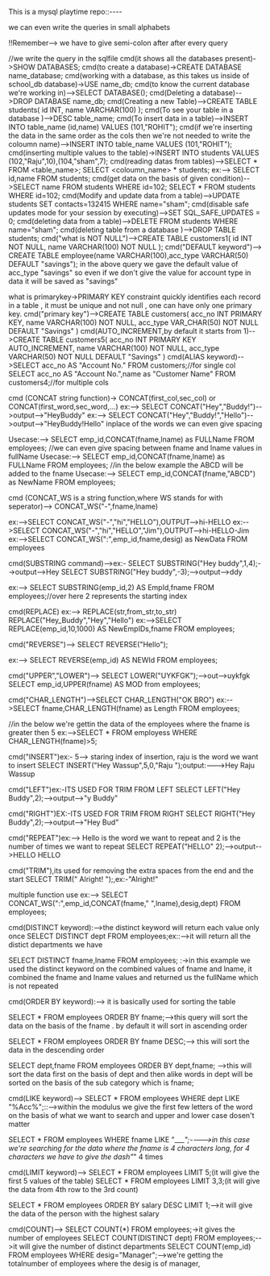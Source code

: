 This is a mysql playtime repo::----

we can even write the queries in small alphabets

!!Remember--> we have to give semi-colon after after every query 

//we write the query in the sqlfile
cmd(it shows all the databases present)->SHOW DATABASES;
cmd(to create a database)->CREATE DATABASE name_database;
cmd(working with a database, as this takes us inside of school_db database)->USE name_db;
cmd(to know the current database we're working in)-->SELECT DATABASE();
cmd(Deleting a database)-->DROP DATABASE name_db;
cmd(Creating a new Table)-->CREATE TABLE students(
                                             id INT,
                                             name VARCHAR(100)
                                            );
cmd(To see your table in a database )-->DESC table_name;
cmd(To insert data in a table)-->INSERT INTO table_name (id,name) VALUES (101,"ROHIT");
cmd(if we're inserting the data in the same order as the cols then we're not needed to write the coloumn name)-->INSERT INTO table_name VALUES (101,"ROHIT");
cmd(inserting multiple values to the table)->INSERT INTO students VALUES (102,"Raju",10),(104,"sham",7);
cmd(reading datas from tables)-->SELECT * FROM <table_name>; SELECT <coloumn_name> * students;
ex:--> SELECT id,name FROM students;
cmd(get data on the basis of given condition)-->SELECT name FROM students WHERE id=102;
SELECT * FROM students WHERE id=102;
cmd(Modify and update data from a table)-->UPDATE students SET contacts=132415 WHERE name="sham";
cmd(disable safe updates mode for your session by executing)-->SET SQL_SAFE_UPDATES = 0;
cmd(deleting data from a table)-->DELETE FROM students WHERE name="sham";
cmd(deleting table from a database )-->DROP TABLE students;
cmd("what is NOT NULL")-->CREATE TABLE customers1(
    id INT NOT NULL,
    name VARCHAR(100) NOT NULL
);
cmd("DEFAULT keyword")--> CREATE TABLE employee(name VARCHAR(100),acc_type VARCHAR(50) DEFAULT "savings");
in the above query we gave the default value of acc_type "savings" so even if we don't give the value for account type in data it will be saved as "savings"

what is primarykey->PRIMARY KEY constraint quickly identifies each record in a table , it must be unique and not null , one can have only one primary key.
cmd("primary key")-->CREATE TABLE customers(
    acc_no INT PRIMARY KEY,
    name VARCHAR(100) NOT NULL,
    acc_type VAR_CHAR(50) NOT NULL DEFAULT "Savings"
)
cmd(AUTO_INCREMENT,by default it starts from 1)-->CREATE TABLE customers5(
    acc_no INT PRIMARY KEY AUTO_INCREMENT,
    name VARCHAR(100) NOT NULL,
    acc_type VARCHAR(50) NOT NULL DEFAULT "Savings" 
)
cmd(ALIAS keyword)-->SELECT acc_no AS "Account No." FROM customers;//for single col
SELECT acc_no AS "Account No.",name as "Customer Name" FROM customers4;//for multiple cols

cmd (CONCAT string function)-> CONCAT(first_col,sec_col) or CONCAT(first_word,sec_word,...)
ex:--> SELECT CONCAT("Hey","Buddy!")-->output-->"HeyBuddy"
ex:--> SELECT CONCAT("Hey","Buddy!","Hello")-->output-->"HeyBuddy!Hello"
inplace of the words we can even give spacing 

Usecase:--> SELECT emp_id,CONCAT(fname,lname) as FULLName FROM employees;
//we can even give spacing between fname and lname values in fullName
Usecase:--> SELECT emp_id,CONCAT(fname,lname) as FULLName FROM employees;
//in the below example the ABCD will be added to the fname
Usecase:--> SELECT emp_id,CONCAT(fname,"ABCD") as NewName FROM employees;

cmd (CONCAT_WS is a  string function,where WS stands for with seperator)-->
CONCAT_WS("-",fname,lname)

ex:-->SELECT CONCAT_WS("-","hi","HELLO"),OUTPUT-->hi-HELLO
ex:-->SELECT CONCAT_WS("-","hi","HELLO","Jim"),OUTPUT-->hi-HELLO-Jim
ex:-->SELECT CONCAT_WS(":",emp_id,fname,desig) as NewData FROM employees 

cmd(SUBSTRING command)-->ex:-
SELECT SUBSTRING("Hey buddy",1,4);-->output-->Hey
SELECT SUBSTRING("Hey buddy",-3);-->output-->ddy

ex:-->
SELECT SUBSTRING(emp_id,2) AS EmpId,fname FROM employees;//over here 2 represents the starting index

cmd(REPLACE) ex:--> REPLACE(str,from_str,to_str)
REPLACE("Hey_Buddy","Hey","Hello")
ex:-->SELECT REPLACE(emp_id,10,1000) AS NewEmpIDs,fname FROM employees;

cmd("REVERSE")-->
SELECT REVERSE("Hello");

ex:--> SELECT REVERSE(emp_id) AS NEWId FROM employees;

cmd("UPPER","LOWER")--> SELECT LOWER("UYKFGK");-->out-->uykfgk
SELECT emp_id,UPPER(fname) AS MOD from employees;

cmd("CHAR_LENGTH")-->SELECT CHAR_LENGTH("OK BRO")
ex:-->SELECT fname,CHAR_LENGTH(fname) as Length FROM employees;

//in the below we're gettin the data of the employees where the fname is greater then 5
ex:-->SELECT * FROM employess WHERE CHAR_LENGTH(fname)>5;

cmd("INSERT")ex:-
5--> staring index of insertion, raju is the word we want to insert
SELECT INSERT("Hey Wassup",5,0,"Raju ");output:--->Hey Raju Wassup


cmd("LEFT")ex:-ITS USED FOR  TRIM FROM LEFT
SELECT LEFT("Hey Buddy",2);-->output-->"y Buddy"

cmd("RIGHT")EX:-ITS USED FOR  TRIM FROM RIGHT
SELECT RIGHT("Hey Buddy",2);-->output-->"Hey Bud"

cmd("REPEAT")ex:-->
Hello is the word we want to repeat and 2 is the number of times we want to repeat
SELECT REPEAT("HELLO" 2);-->output-->HELLO HELLO


cmd("TRIM"),its used for removing the extra spaces from the end and the start
SELECT TRIM(" Alright! ");,ex:-"Alright!"


multiple function use ex:-->
SELECT CONCAT_WS(":",emp_id,CONCAT(fname," ",lname),desig,dept) FROM employees;

cmd(DISTINCT keyword):-->the distinct keyword will return each value only once 
SELECT DISTINCT dept FROM employees;ex::-->it will return all the distict departments we have

SELECT DISTINCT fname,lname FROM employees; :->in this example we used the distinct keyword on the combined values of fname and lname, it combined the fname and lname values and returned us the fullName which is not repeated

cmd(ORDER BY keyword):--> it is basically used for sorting the table

SELECT * FROM employees ORDER BY fname;-->this query will sort the data on the basis of the fname . by default it will sort in ascending order

SELECT * FROM employees ORDER BY fname DESC;--> this will sort the data in the descending order

SELECT dept,fname FROM employees ORDER BY dept,fname; -->this will sort the data first on the basis of dept and then alike words in dept will be sorted on the basis of the sub category which is fname;


cmd(LIKE keyword)-->
SELECT * FROM employees WHERE dept LIKE "%Acc%";::-->within the modulus we give the first few letters of the word on the basis of what we want to search and upper and lower case dosen't matter

SELECT * FROM employees WHERE fname LIKE "____";---->in this case we're searching for the data where the fname is 4 characters long, for 4 characters we have to give the dash"_" 4 times


cmd(LIMIT keyword)-->
SELECT * FROM employees LIMIT 5;(it will give the first 5 values of the table) 
SELECT * FROM employees LIMIT 3,3;(it will give the data from 4th row to the 3rd count) 

SELECT * FROM employees ORDER BY salary DESC LIMIT 1;-->it will give the data of the person with the highest salary

cmd(COUNT)-->
SELECT COUNT(*) FROM employees;->it gives the number of employees
SELECT COUNT(DISTINCT dept) FROM employees;-->it will give the number of distinct departments 
SELECT COUNT(emp_id) FROM employees WHERE desig="Manager";-->we're getting the totalnumber of employees where the desig is of manager,